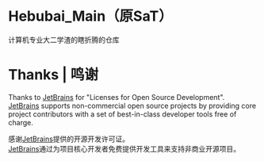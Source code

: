 # Hebubai_Main（原SaT）
计算机专业大二学渣的瞎折腾的仓库

# Thanks | 鸣谢
Thanks to [JetBrains][JetBrains] for "Licenses for Open Source Development".  
[JetBrains][JetBrains] supports non-commercial open source projects by providing core project contributors with a set of best-in-class developer tools free of charge.  

感谢[JetBrains][JetBrains]提供的开源开发许可证。  
[JetBrains][JetBrains]通过为项目核心开发者免费提供开发工具来支持非商业开源项目。

[JetBrains]: https://www.jetbrains.com/?from=Hebubai_Main
